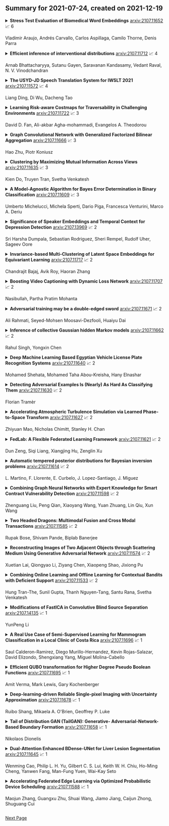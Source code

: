 ## Summary for 2021-07-24, created on 2021-12-19


<details><summary><b>Stress Test Evaluation of Biomedical Word Embeddings</b>
<a href="https://arxiv.org/abs/2107.11652">arxiv:2107.11652</a>
&#x1F4C8; 6 <br>
<p>Vladimir Araujo, Andrés Carvallo, Carlos Aspillaga, Camilo Thorne, Denis Parra</p></summary>
<p>

**Abstract:** The success of pretrained word embeddings has motivated their use in the biomedical domain, with contextualized embeddings yielding remarkable results in several biomedical NLP tasks. However, there is a lack of research on quantifying their behavior under severe "stress" scenarios. In this work, we systematically evaluate three language models with adversarial examples -- automatically constructed tests that allow us to examine how robust the models are. We propose two types of stress scenarios focused on the biomedical named entity recognition (NER) task, one inspired by spelling errors and another based on the use of synonyms for medical terms. Our experiments with three benchmarks show that the performance of the original models decreases considerably, in addition to revealing their weaknesses and strengths. Finally, we show that adversarial training causes the models to improve their robustness and even to exceed the original performance in some cases.

</p>
</details>

<details><summary><b>Efficient inference of interventional distributions</b>
<a href="https://arxiv.org/abs/2107.11712">arxiv:2107.11712</a>
&#x1F4C8; 4 <br>
<p>Arnab Bhattacharyya, Sutanu Gayen, Saravanan Kandasamy, Vedant Raval, N. V. Vinodchandran</p></summary>
<p>

**Abstract:** We consider the problem of efficiently inferring interventional distributions in a causal Bayesian network from a finite number of observations. Let $\mathcal{P}$ be a causal model on a set $\mathbf{V}$ of observable variables on a given causal graph $G$. For sets $\mathbf{X},\mathbf{Y}\subseteq \mathbf{V}$, and setting ${\bf x}$ to $\mathbf{X}$, let $P_{\bf x}(\mathbf{Y})$ denote the interventional distribution on $\mathbf{Y}$ with respect to an intervention ${\bf x}$ to variables ${\bf x}$. Shpitser and Pearl (AAAI 2006), building on the work of Tian and Pearl (AAAI 2001), gave an exact characterization of the class of causal graphs for which the interventional distribution $P_{\bf x}({\mathbf{Y}})$ can be uniquely determined. We give the first efficient version of the Shpitser-Pearl algorithm. In particular, under natural assumptions, we give a polynomial-time algorithm that on input a causal graph $G$ on observable variables $\mathbf{V}$, a setting ${\bf x}$ of a set $\mathbf{X} \subseteq \mathbf{V}$ of bounded size, outputs succinct descriptions of both an evaluator and a generator for a distribution $\hat{P}$ that is $\varepsilon$-close (in total variation distance) to $P_{\bf x}({\mathbf{Y}})$ where $Y=\mathbf{V}\setminus \mathbf{X}$, if $P_{\bf x}(\mathbf{Y})$ is identifiable. We also show that when $\mathbf{Y}$ is an arbitrary set, there is no efficient algorithm that outputs an evaluator of a distribution that is $\varepsilon$-close to $P_{\bf x}({\mathbf{Y}})$ unless all problems that have statistical zero-knowledge proofs, including the Graph Isomorphism problem, have efficient randomized algorithms.

</p>
</details>

<details><summary><b>The USYD-JD Speech Translation System for IWSLT 2021</b>
<a href="https://arxiv.org/abs/2107.11572">arxiv:2107.11572</a>
&#x1F4C8; 4 <br>
<p>Liang Ding, Di Wu, Dacheng Tao</p></summary>
<p>

**Abstract:** This paper describes the University of Sydney& JD's joint submission of the IWSLT 2021 low resource speech translation task. We participated in the Swahili-English direction and got the best scareBLEU (25.3) score among all the participants. Our constrained system is based on a pipeline framework, i.e. ASR and NMT. We trained our models with the officially provided ASR and MT datasets. The ASR system is based on the open-sourced tool Kaldi and this work mainly explores how to make the most of the NMT models. To reduce the punctuation errors generated by the ASR model, we employ our previous work SlotRefine to train a punctuation correction model. To achieve better translation performance, we explored the most recent effective strategies, including back translation, knowledge distillation, multi-feature reranking and transductive finetuning. For model structure, we tried auto-regressive and non-autoregressive models, respectively. In addition, we proposed two novel pre-train approaches, i.e. \textit{de-noising training} and \textit{bidirectional training} to fully exploit the data. Extensive experiments show that adding the above techniques consistently improves the BLEU scores, and the final submission system outperforms the baseline (Transformer ensemble model trained with the original parallel data) by approximately 10.8 BLEU score, achieving the SOTA performance.

</p>
</details>

<details><summary><b>Learning Risk-aware Costmaps for Traversability in Challenging Environments</b>
<a href="https://arxiv.org/abs/2107.11722">arxiv:2107.11722</a>
&#x1F4C8; 3 <br>
<p>David D. Fan, Ali-akbar Agha-mohammadi, Evangelos A. Theodorou</p></summary>
<p>

**Abstract:** One of the main challenges in autonomous robotic exploration and navigation in unknown and unstructured environments is determining where the robot can or cannot safely move. A significant source of difficulty in this determination arises from stochasticity and uncertainty, coming from localization error, sensor sparsity and noise, difficult-to-model robot-ground interactions, and disturbances to the motion of the vehicle. Classical approaches to this problem rely on geometric analysis of the surrounding terrain, which can be prone to modeling errors and can be computationally expensive. Moreover, modeling the distribution of uncertain traversability costs is a difficult task, compounded by the various error sources mentioned above. In this work, we take a principled learning approach to this problem. We introduce a neural network architecture for robustly learning the distribution of traversability costs. Because we are motivated by preserving the life of the robot, we tackle this learning problem from the perspective of learning tail-risks, i.e. the Conditional Value-at-Risk (CVaR). We show that this approach reliably learns the expected tail risk given a desired probability risk threshold between 0 and 1, producing a traversability costmap which is more robust to outliers, more accurately captures tail risks, and is more computationally efficient, when compared against baselines. We validate our method on data collected a legged robot navigating challenging, unstructured environments including an abandoned subway, limestone caves, and lava tube caves.

</p>
</details>

<details><summary><b>Graph Convolutional Network with Generalized Factorized Bilinear Aggregation</b>
<a href="https://arxiv.org/abs/2107.11666">arxiv:2107.11666</a>
&#x1F4C8; 3 <br>
<p>Hao Zhu, Piotr Koniusz</p></summary>
<p>

**Abstract:** Although Graph Convolutional Networks (GCNs) have demonstrated their power in various applications, the graph convolutional layers, as the most important component of GCN, are still using linear transformations and a simple pooling step. In this paper, we propose a novel generalization of Factorized Bilinear (FB) layer to model the feature interactions in GCNs. FB performs two matrix-vector multiplications, that is, the weight matrix is multiplied with the outer product of the vector of hidden features from both sides. However, the FB layer suffers from the quadratic number of coefficients, overfitting and the spurious correlations due to correlations between channels of hidden representations that violate the i.i.d. assumption. Thus, we propose a compact FB layer by defining a family of summarizing operators applied over the quadratic term. We analyze proposed pooling operators and motivate their use. Our experimental results on multiple datasets demonstrate that the GFB-GCN is competitive with other methods for text classification.

</p>
</details>

<details><summary><b>Clustering by Maximizing Mutual Information Across Views</b>
<a href="https://arxiv.org/abs/2107.11635">arxiv:2107.11635</a>
&#x1F4C8; 3 <br>
<p>Kien Do, Truyen Tran, Svetha Venkatesh</p></summary>
<p>

**Abstract:** We propose a novel framework for image clustering that incorporates joint representation learning and clustering. Our method consists of two heads that share the same backbone network - a "representation learning" head and a "clustering" head. The "representation learning" head captures fine-grained patterns of objects at the instance level which serve as clues for the "clustering" head to extract coarse-grain information that separates objects into clusters. The whole model is trained in an end-to-end manner by minimizing the weighted sum of two sample-oriented contrastive losses applied to the outputs of the two heads. To ensure that the contrastive loss corresponding to the "clustering" head is optimal, we introduce a novel critic function called "log-of-dot-product". Extensive experimental results demonstrate that our method significantly outperforms state-of-the-art single-stage clustering methods across a variety of image datasets, improving over the best baseline by about 5-7% in accuracy on CIFAR10/20, STL10, and ImageNet-Dogs. Further, the "two-stage" variant of our method also achieves better results than baselines on three challenging ImageNet subsets.

</p>
</details>

<details><summary><b>A Model-Agnostic Algorithm for Bayes Error Determination in Binary Classification</b>
<a href="https://arxiv.org/abs/2107.11609">arxiv:2107.11609</a>
&#x1F4C8; 3 <br>
<p>Umberto Michelucci, Michela Sperti, Dario Piga, Francesca Venturini, Marco A. Deriu</p></summary>
<p>

**Abstract:** This paper presents the intrinsic limit determination algorithm (ILD Algorithm), a novel technique to determine the best possible performance, measured in terms of the AUC (area under the ROC curve) and accuracy, that can be obtained from a specific dataset in a binary classification problem with categorical features {\sl regardless} of the model used. This limit, namely the Bayes error, is completely independent of any model used and describes an intrinsic property of the dataset. The ILD algorithm thus provides important information regarding the prediction limits of any binary classification algorithm when applied to the considered dataset. In this paper the algorithm is described in detail, its entire mathematical framework is presented and the pseudocode is given to facilitate its implementation. Finally, an example with a real dataset is given.

</p>
</details>

<details><summary><b>Significance of Speaker Embeddings and Temporal Context for Depression Detection</b>
<a href="https://arxiv.org/abs/2107.13969">arxiv:2107.13969</a>
&#x1F4C8; 2 <br>
<p>Sri Harsha Dumpala, Sebastian Rodriguez, Sheri Rempel, Rudolf Uher, Sageev Oore</p></summary>
<p>

**Abstract:** Depression detection from speech has attracted a lot of attention in recent years. However, the significance of speaker-specific information in depression detection has not yet been explored. In this work, we analyze the significance of speaker embeddings for the task of depression detection from speech. Experimental results show that the speaker embeddings provide important cues to achieve state-of-the-art performance in depression detection. We also show that combining conventional OpenSMILE and COVAREP features, which carry complementary information, with speaker embeddings further improves the depression detection performance. The significance of temporal context in the training of deep learning models for depression detection is also analyzed in this paper.

</p>
</details>

<details><summary><b>Invariance-based Multi-Clustering of Latent Space Embeddings for Equivariant Learning</b>
<a href="https://arxiv.org/abs/2107.11717">arxiv:2107.11717</a>
&#x1F4C8; 2 <br>
<p>Chandrajit Bajaj, Avik Roy, Haoran Zhang</p></summary>
<p>

**Abstract:** Variational Autoencoders (VAEs) have been shown to be remarkably effective in recovering model latent spaces for several computer vision tasks. However, currently trained VAEs, for a number of reasons, seem to fall short in learning invariant and equivariant clusters in latent space. Our work focuses on providing solutions to this problem and presents an approach to disentangle equivariance feature maps in a Lie group manifold by enforcing deep, group-invariant learning. Simultaneously implementing a novel separation of semantic and equivariant variables of the latent space representation, we formulate a modified Evidence Lower BOund (ELBO) by using a mixture model pdf like Gaussian mixtures for invariant cluster embeddings that allows superior unsupervised variational clustering. Our experiments show that this model effectively learns to disentangle the invariant and equivariant representations with significant improvements in the learning rate and an observably superior image recognition and canonical state reconstruction compared to the currently best deep learning models.

</p>
</details>

<details><summary><b>Boosting Video Captioning with Dynamic Loss Network</b>
<a href="https://arxiv.org/abs/2107.11707">arxiv:2107.11707</a>
&#x1F4C8; 2 <br>
<p> Nasibullah, Partha Pratim Mohanta</p></summary>
<p>

**Abstract:** Video captioning is one of the challenging problems at the intersection of vision and language, having many real-life applications in video retrieval, video surveillance, assisting visually challenged people, Human-machine interface, and many more. Recent deep learning-based methods have shown promising results but are still on the lower side than other vision tasks (such as image classification, object detection). A significant drawback with existing video captioning methods is that they are optimized over cross-entropy loss function, which is uncorrelated to the de facto evaluation metrics (BLEU, METEOR, CIDER, ROUGE).In other words, cross-entropy is not a proper surrogate of the true loss function for video captioning. This paper addresses the drawback by introducing a dynamic loss network (DLN), which provides an additional feedback signal that directly reflects the evaluation metrics. Our results on Microsoft Research Video Description Corpus (MSVD) and MSR-Video to Text (MSRVTT) datasets outperform previous methods.

</p>
</details>

<details><summary><b>Adversarial training may be a double-edged sword</b>
<a href="https://arxiv.org/abs/2107.11671">arxiv:2107.11671</a>
&#x1F4C8; 2 <br>
<p>Ali Rahmati, Seyed-Mohsen Moosavi-Dezfooli, Huaiyu Dai</p></summary>
<p>

**Abstract:** Adversarial training has been shown as an effective approach to improve the robustness of image classifiers against white-box attacks. However, its effectiveness against black-box attacks is more nuanced. In this work, we demonstrate that some geometric consequences of adversarial training on the decision boundary of deep networks give an edge to certain types of black-box attacks. In particular, we define a metric called robustness gain to show that while adversarial training is an effective method to dramatically improve the robustness in white-box scenarios, it may not provide such a good robustness gain against the more realistic decision-based black-box attacks. Moreover, we show that even the minimal perturbation white-box attacks can converge faster against adversarially-trained neural networks compared to the regular ones.

</p>
</details>

<details><summary><b>Inference of collective Gaussian hidden Markov models</b>
<a href="https://arxiv.org/abs/2107.11662">arxiv:2107.11662</a>
&#x1F4C8; 2 <br>
<p>Rahul Singh, Yongxin Chen</p></summary>
<p>

**Abstract:** We consider inference problems for a class of continuous state collective hidden Markov models, where the data is recorded in aggregate (collective) form generated by a large population of individuals following the same dynamics. We propose an aggregate inference algorithm called collective Gaussian forward-backward algorithm, extending recently proposed Sinkhorn belief propagation algorithm to models characterized by Gaussian densities. Our algorithm enjoys convergence guarantee. In addition, it reduces to the standard Kalman filter when the observations are generated by a single individual. The efficacy of the proposed algorithm is demonstrated through multiple experiments.

</p>
</details>

<details><summary><b>Deep Machine Learning Based Egyptian Vehicle License Plate Recognition Systems</b>
<a href="https://arxiv.org/abs/2107.11640">arxiv:2107.11640</a>
&#x1F4C8; 2 <br>
<p>Mohamed Shehata, Mohamed Taha Abou-Kreisha, Hany Elnashar</p></summary>
<p>

**Abstract:** Automated Vehicle License Plate (VLP) detection and recognition have ended up being a significant research issue as of late. VLP localization and recognition are some of the most essential techniques for managing traffic using digital techniques. In this paper, four smart systems are developed to recognize Egyptian vehicles license plates. Two systems are based on character recognition, which are (System1, Characters Recognition with Classical Machine Learning) and (System2, Characters Recognition with Deep Machine Learning). The other two systems are based on the whole plate recognition which are (System3, Whole License Plate Recognition with Classical Machine Learning) and (System4, Whole License Plate Recognition with Deep Machine Learning). We use object detection algorithms, and machine learning based object recognition algorithms. The performance of the developed systems has been tested on real images, and the experimental results demonstrate that the best detection accuracy rate for VLP is provided by using the deep learning method. Where the VLP detection accuracy rate is better than the classical system by 32%. However, the best detection accuracy rate for Vehicle License Plate Arabic Character (VLPAC) is provided by using the classical method. Where VLPAC detection accuracy rate is better than the deep learning-based system by 6%. Also, the results show that deep learning is better than the classical technique used in VLP recognition processes. Where the recognition accuracy rate is better than the classical system by 8%. Finally, the paper output recommends a robust VLP recognition system based on both statistical and deep machine learning.

</p>
</details>

<details><summary><b>Detecting Adversarial Examples Is (Nearly) As Hard As Classifying Them</b>
<a href="https://arxiv.org/abs/2107.11630">arxiv:2107.11630</a>
&#x1F4C8; 2 <br>
<p>Florian Tramèr</p></summary>
<p>

**Abstract:** Making classifiers robust to adversarial examples is hard. Thus, many defenses tackle the seemingly easier task of detecting perturbed inputs. We show a barrier towards this goal. We prove a general hardness reduction between detection and classification of adversarial examples: given a robust detector for attacks at distance ε (in some metric), we can build a similarly robust (but inefficient) classifier for attacks at distance ε/2. Our reduction is computationally inefficient, and thus cannot be used to build practical classifiers. Instead, it is a useful sanity check to test whether empirical detection results imply something much stronger than the authors presumably anticipated. To illustrate, we revisit 13 detector defenses. For 11/13 cases, we show that the claimed detection results would imply an inefficient classifier with robustness far beyond the state-of-the-art.

</p>
</details>

<details><summary><b>Accelerating Atmospheric Turbulence Simulation via Learned Phase-to-Space Transform</b>
<a href="https://arxiv.org/abs/2107.11627">arxiv:2107.11627</a>
&#x1F4C8; 2 <br>
<p>Zhiyuan Mao, Nicholas Chimitt, Stanley H. Chan</p></summary>
<p>

**Abstract:** Fast and accurate simulation of imaging through atmospheric turbulence is essential for developing turbulence mitigation algorithms. Recognizing the limitations of previous approaches, we introduce a new concept known as the phase-to-space (P2S) transform to significantly speed up the simulation. P2S is build upon three ideas: (1) reformulating the spatially varying convolution as a set of invariant convolutions with basis functions, (2) learning the basis function via the known turbulence statistics models, (3) implementing the P2S transform via a light-weight network that directly convert the phase representation to spatial representation. The new simulator offers 300x -- 1000x speed up compared to the mainstream split-step simulators while preserving the essential turbulence statistics.

</p>
</details>

<details><summary><b>FedLab: A Flexible Federated Learning Framework</b>
<a href="https://arxiv.org/abs/2107.11621">arxiv:2107.11621</a>
&#x1F4C8; 2 <br>
<p>Dun Zeng, Siqi Liang, Xiangjing Hu, Zenglin Xu</p></summary>
<p>

**Abstract:** Federated learning (FL) is a machine learning field in which researchers try to facilitate model learning process among multiparty without violating privacy protection regulations. Considerable effort has been invested in FL optimization and communication related researches. In this work, we introduce FedLab, a lightweight open-source framework for FL simulation. The design of FedLab focuses on FL algorithm effectiveness and communication efficiency. Also, FedLab is scalable in different deployment scenario. We hope FedLab could provide flexible API as well as reliable baseline implementations, and relieve the burden of implementing novel approaches for researchers in FL community.

</p>
</details>

<details><summary><b>Automatic tempered posterior distributions for Bayesian inversion problems</b>
<a href="https://arxiv.org/abs/2107.11614">arxiv:2107.11614</a>
&#x1F4C8; 2 <br>
<p>L. Martino, F. Llorente, E. Curbelo, J. Lopez-Santiago, J. Miguez</p></summary>
<p>

**Abstract:** We propose a novel adaptive importance sampling scheme for Bayesian inversion problems where the inference of the variables of interest and the power of the data noise is split. More specifically, we consider a Bayesian analysis for the variables of interest (i.e., the parameters of the model to invert), whereas we employ a maximum likelihood approach for the estimation of the noise power. The whole technique is implemented by means of an iterative procedure, alternating sampling and optimization steps. Moreover, the noise power is also used as a tempered parameter for the posterior distribution of the the variables of interest. Therefore, a sequence of tempered posterior densities is generated, where the tempered parameter is automatically selected according to the actual estimation of the noise power. A complete Bayesian study over the model parameters and the scale parameter can be also performed. Numerical experiments show the benefits of the proposed approach.

</p>
</details>

<details><summary><b>Combining Graph Neural Networks with Expert Knowledge for Smart Contract Vulnerability Detection</b>
<a href="https://arxiv.org/abs/2107.11598">arxiv:2107.11598</a>
&#x1F4C8; 2 <br>
<p>Zhenguang Liu, Peng Qian, Xiaoyang Wang, Yuan Zhuang, Lin Qiu, Xun Wang</p></summary>
<p>

**Abstract:** Smart contract vulnerability detection draws extensive attention in recent years due to the substantial losses caused by hacker attacks. Existing efforts for contract security analysis heavily rely on rigid rules defined by experts, which are labor-intensive and non-scalable. More importantly, expert-defined rules tend to be error-prone and suffer the inherent risk of being cheated by crafty attackers. Recent researches focus on the symbolic execution and formal analysis of smart contracts for vulnerability detection, yet to achieve a precise and scalable solution. Although several methods have been proposed to detect vulnerabilities in smart contracts, there is still a lack of effort that considers combining expert-defined security patterns with deep neural networks. In this paper, we explore using graph neural networks and expert knowledge for smart contract vulnerability detection. Specifically, we cast the rich control- and data- flow semantics of the source code into a contract graph. To highlight the critical nodes in the graph, we further design a node elimination phase to normalize the graph. Then, we propose a novel temporal message propagation network to extract the graph feature from the normalized graph, and combine the graph feature with designed expert patterns to yield a final detection system. Extensive experiments are conducted on all the smart contracts that have source code in Ethereum and VNT Chain platforms. Empirical results show significant accuracy improvements over the state-of-the-art methods on three types of vulnerabilities, where the detection accuracy of our method reaches 89.15%, 89.02%, and 83.21% for reentrancy, timestamp dependence, and infinite loop vulnerabilities, respectively.

</p>
</details>

<details><summary><b>Two Headed Dragons: Multimodal Fusion and Cross Modal Transactions</b>
<a href="https://arxiv.org/abs/2107.11585">arxiv:2107.11585</a>
&#x1F4C8; 2 <br>
<p>Rupak Bose, Shivam Pande, Biplab Banerjee</p></summary>
<p>

**Abstract:** As the field of remote sensing is evolving, we witness the accumulation of information from several modalities, such as multispectral (MS), hyperspectral (HSI), LiDAR etc. Each of these modalities possess its own distinct characteristics and when combined synergistically, perform very well in the recognition and classification tasks. However, fusing multiple modalities in remote sensing is cumbersome due to highly disparate domains. Furthermore, the existing methods do not facilitate cross-modal interactions. To this end, we propose a novel transformer based fusion method for HSI and LiDAR modalities. The model is composed of stacked auto encoders that harness the cross key-value pairs for HSI and LiDAR, thus establishing a communication between the two modalities, while simultaneously using the CNNs to extract the spectral and spatial information from HSI and LiDAR. We test our model on Houston (Data Fusion Contest - 2013) and MUUFL Gulfport datasets and achieve competitive results.

</p>
</details>

<details><summary><b>Reconstructing Images of Two Adjacent Objects through Scattering Medium Using Generative Adversarial Network</b>
<a href="https://arxiv.org/abs/2107.11574">arxiv:2107.11574</a>
&#x1F4C8; 2 <br>
<p>Xuetian Lai, Qiongyao Li, Ziyang Chen, Xiaopeng Shao, Jixiong Pu</p></summary>
<p>

**Abstract:** Reconstruction of image by using convolutional neural networks (CNNs) has been vigorously studied in the last decade. Until now, there have being developed several techniques for imaging of a single object through scattering medium by using neural networks, however how to reconstruct images of more than one object simultaneously seems hard to realize. In this paper, we demonstrate an approach by using generative adversarial network (GAN) to reconstruct images of two adjacent objects through scattering media. We construct an imaging system for imaging of two adjacent objects behind the scattering media. In general, as the light field of two adjacent object images pass through the scattering slab, a speckle pattern is obtained. The designed adversarial network, which is called as YGAN, is employed to reconstruct the images simultaneously. It is shown that based on the trained YGAN, we can reconstruct images of two adjacent objects from one speckle pattern with high fidelity. In addition, we study the influence of the object image types, and the distance between the two adjacent objects on the fidelity of the reconstructed images. Moreover even if another scattering medium is inserted between the two objects, we can also reconstruct the images of two objects from a speckle with high quality. The technique presented in this work can be used for applications in areas of medical image analysis, such as medical image classification, segmentation, and studies of multi-object scattering imaging etc.

</p>
</details>

<details><summary><b>Combining Online Learning and Offline Learning for Contextual Bandits with Deficient Support</b>
<a href="https://arxiv.org/abs/2107.11533">arxiv:2107.11533</a>
&#x1F4C8; 2 <br>
<p>Hung Tran-The, Sunil Gupta, Thanh Nguyen-Tang, Santu Rana, Svetha Venkatesh</p></summary>
<p>

**Abstract:** We address policy learning with logged data in contextual bandits. Current offline-policy learning algorithms are mostly based on inverse propensity score (IPS) weighting requiring the logging policy to have \emph{full support} i.e. a non-zero probability for any context/action of the evaluation policy. However, many real-world systems do not guarantee such logging policies, especially when the action space is large and many actions have poor or missing rewards. With such \emph{support deficiency}, the offline learning fails to find optimal policies. We propose a novel approach that uses a hybrid of offline learning with online exploration. The online exploration is used to explore unsupported actions in the logged data whilst offline learning is used to exploit supported actions from the logged data avoiding unnecessary explorations. Our approach determines an optimal policy with theoretical guarantees using the minimal number of online explorations. We demonstrate our algorithms' effectiveness empirically on a diverse collection of datasets.

</p>
</details>

<details><summary><b>Modifications of FastICA in Convolutive Blind Source Separation</b>
<a href="https://arxiv.org/abs/2107.14135">arxiv:2107.14135</a>
&#x1F4C8; 1 <br>
<p>YunPeng Li</p></summary>
<p>

**Abstract:** Convolutive blind source separation (BSS) is intended to recover the unknown components from their convolutive mixtures. Contrary to the contrast functions used in instantaneous cases, the spatial-temporal prewhitening stage and the para-unitary filters constraint are difficult to implement in a convolutive context. In this paper, we propose several modifications of FastICA to alleviate these difficulties. Our method performs the simple prewhitening step on convolutive mixtures prior to the separation and optimizes the contrast function under the diagonalization constraint implemented by single value decomposition (SVD). Numerical simulations are implemented to verify the performance of the proposed method.

</p>
</details>

<details><summary><b>A Real Use Case of Semi-Supervised Learning for Mammogram Classification in a Local Clinic of Costa Rica</b>
<a href="https://arxiv.org/abs/2107.11696">arxiv:2107.11696</a>
&#x1F4C8; 1 <br>
<p>Saul Calderon-Ramirez, Diego Murillo-Hernandez, Kevin Rojas-Salazar, David Elizondo, Shengxiang Yang, Miguel Molina-Cabello</p></summary>
<p>

**Abstract:** The implementation of deep learning based computer aided diagnosis systems for the classification of mammogram images can help in improving the accuracy, reliability, and cost of diagnosing patients. However, training a deep learning model requires a considerable amount of labeled images, which can be expensive to obtain as time and effort from clinical practitioners is required. A number of publicly available datasets have been built with data from different hospitals and clinics. However, using models trained on these datasets for later work on images sampled from a different hospital or clinic might result in lower performance. This is due to the distribution mismatch of the datasets, which include different patient populations and image acquisition protocols. The scarcity of labeled data can also bring a challenge towards the application of transfer learning with models trained using these source datasets. In this work, a real world scenario is evaluated where a novel target dataset sampled from a private Costa Rican clinic is used, with few labels and heavily imbalanced data. The use of two popular and publicly available datasets (INbreast and CBIS-DDSM) as source data, to train and test the models on the novel target dataset, is evaluated. The use of the semi-supervised deep learning approach known as MixMatch, to leverage the usage of unlabeled data from the target dataset, is proposed and evaluated. In the tests, the performance of models is extensively measured, using different metrics to assess the performance of a classifier under heavy data imbalance conditions. It is shown that the use of semi-supervised deep learning combined with fine-tuning can provide a meaningful advantage when using scarce labeled observations. We make available the novel dataset for the benefit of the community.

</p>
</details>

<details><summary><b>Efficient QUBO transformation for Higher Degree Pseudo Boolean Functions</b>
<a href="https://arxiv.org/abs/2107.11695">arxiv:2107.11695</a>
&#x1F4C8; 1 <br>
<p>Amit Verma, Mark Lewis, Gary Kochenberger</p></summary>
<p>

**Abstract:** Quadratic Unconstrained Binary Optimization (QUBO) is recognized as a unifying framework for modeling a wide range of problems. Problems can be solved with commercial solvers customized for solving QUBO and since QUBO have degree two, it is useful to have a method for transforming higher degree pseudo-Boolean problems to QUBO format. The standard transformation approach requires additional auxiliary variables supported by penalty terms for each higher degree term. This paper improves on the existing cubic-to-quadratic transformation approach by minimizing the number of additional variables as well as penalty coefficient. Extensive experimental testing on Max 3-SAT modeled as QUBO shows a near 100% reduction in the subproblem size used for minimization of the number of auxiliary variables.

</p>
</details>

<details><summary><b>Deep-learning-driven Reliable Single-pixel Imaging with Uncertainty Approximation</b>
<a href="https://arxiv.org/abs/2107.11678">arxiv:2107.11678</a>
&#x1F4C8; 1 <br>
<p>Ruibo Shang, Mikaela A. O'Brien, Geoffrey P. Luke</p></summary>
<p>

**Abstract:** Single-pixel imaging (SPI) has the advantages of high-speed acquisition over a broad wavelength range and system compactness, which are difficult to achieve by conventional imaging sensors. However, a common challenge is low image quality arising from undersampling. Deep learning (DL) is an emerging and powerful tool in computational imaging for many applications and researchers have applied DL in SPI to achieve higher image quality than conventional reconstruction approaches. One outstanding challenge, however, is that the accuracy of DL predictions in SPI cannot be assessed in practical applications where the ground truths are unknown. Here, we propose the use of the Bayesian convolutional neural network (BCNN) to approximate the uncertainty (coming from finite training data and network model) of the DL predictions in SPI. Each pixel in the predicted result from BCNN represents the parameter of a probability distribution rather than the image intensity value. Then, the uncertainty can be approximated with BCNN by minimizing a negative log-likelihood loss function in the training stage and Monte Carlo dropout in the prediction stage. The results show that the BCNN can reliably approximate the uncertainty of the DL predictions in SPI with varying compression ratios and noise levels. The predicted uncertainty from BCNN in SPI reveals that most of the reconstruction errors in deep-learning-based SPI come from the edges of the image features. The results show that the proposed BCNN can provide a reliable tool to approximate the uncertainty of DL predictions in SPI and can be widely used in many applications of SPI.

</p>
</details>

<details><summary><b>Tail of Distribution GAN (TailGAN): Generative- Adversarial-Network-Based Boundary Formation</b>
<a href="https://arxiv.org/abs/2107.11658">arxiv:2107.11658</a>
&#x1F4C8; 1 <br>
<p>Nikolaos Dionelis</p></summary>
<p>

**Abstract:** Generative Adversarial Networks (GAN) are a powerful methodology and can be used for unsupervised anomaly detection, where current techniques have limitations such as the accurate detection of anomalies near the tail of a distribution. GANs generally do not guarantee the existence of a probability density and are susceptible to mode collapse, while few GANs use likelihood to reduce mode collapse. In this paper, we create a GAN-based tail formation model for anomaly detection, the Tail of distribution GAN (TailGAN), to generate samples on the tail of the data distribution and detect anomalies near the support boundary. Using TailGAN, we leverage GANs for anomaly detection and use maximum entropy regularization. Using GANs that learn the probability of the underlying distribution has advantages in improving the anomaly detection methodology by allowing us to devise a generator for boundary samples, and use this model to characterize anomalies. TailGAN addresses supports with disjoint components and achieves competitive performance on images. We evaluate TailGAN for identifying Out-of-Distribution (OoD) data and its performance evaluated on MNIST, CIFAR-10, Baggage X-Ray, and OoD data shows competitiveness compared to methods from the literature.

</p>
</details>

<details><summary><b>Dual-Attention Enhanced BDense-UNet for Liver Lesion Segmentation</b>
<a href="https://arxiv.org/abs/2107.11645">arxiv:2107.11645</a>
&#x1F4C8; 1 <br>
<p>Wenming Cao, Philip L. H. Yu, Gilbert C. S. Lui, Keith W. H. Chiu, Ho-Ming Cheng, Yanwen Fang, Man-Fung Yuen, Wai-Kay Seto</p></summary>
<p>

**Abstract:** In this work, we propose a new segmentation network by integrating DenseUNet and bidirectional LSTM together with attention mechanism, termed as DA-BDense-UNet. DenseUNet allows learning enough diverse features and enhancing the representative power of networks by regulating the information flow. Bidirectional LSTM is responsible to explore the relationships between the encoded features and the up-sampled features in the encoding and decoding paths. Meanwhile, we introduce attention gates (AG) into DenseUNet to diminish responses of unrelated background regions and magnify responses of salient regions progressively. Besides, the attention in bidirectional LSTM takes into account the contribution differences of the encoded features and the up-sampled features in segmentation improvement, which can in turn adjust proper weights for these two kinds of features. We conduct experiments on liver CT image data sets collected from multiple hospitals by comparing them with state-of-the-art segmentation models. Experimental results indicate that our proposed method DA-BDense-UNet has achieved comparative performance in terms of dice coefficient, which demonstrates its effectiveness.

</p>
</details>

<details><summary><b>Accelerating Federated Edge Learning via Optimized Probabilistic Device Scheduling</b>
<a href="https://arxiv.org/abs/2107.11588">arxiv:2107.11588</a>
&#x1F4C8; 1 <br>
<p>Maojun Zhang, Guangxu Zhu, Shuai Wang, Jiamo Jiang, Caijun Zhong, Shuguang Cui</p></summary>
<p>

**Abstract:** The popular federated edge learning (FEEL) framework allows privacy-preserving collaborative model training via frequent learning-updates exchange between edge devices and server. Due to the constrained bandwidth, only a subset of devices can upload their updates at each communication round. This has led to an active research area in FEEL studying the optimal device scheduling policy for minimizing communication time. However, owing to the difficulty in quantifying the exact communication time, prior work in this area can only tackle the problem partially by considering either the communication rounds or per-round latency, while the total communication time is determined by both metrics. To close this gap, we make the first attempt in this paper to formulate and solve the communication time minimization problem. We first derive a tight bound to approximate the communication time through cross-disciplinary effort involving both learning theory for convergence analysis and communication theory for per-round latency analysis. Building on the analytical result, an optimized probabilistic scheduling policy is derived in closed-form by solving the approximate communication time minimization problem. It is found that the optimized policy gradually turns its priority from suppressing the remaining communication rounds to reducing per-round latency as the training process evolves. The effectiveness of the proposed scheme is demonstrated via a use case on collaborative 3D objective detection in autonomous driving.

</p>
</details>


[Next Page](2021/2021-07/2021-07-23.md)

